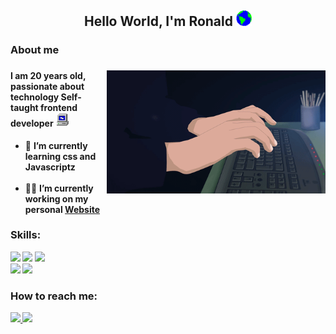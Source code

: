 <div align="center">
    <h2>Hello World, I'm Ronald <img width="25px" src="https://github.com/comayocode/comayocode/blob/main/assets/Earth.gif?raw=true"></h2>
</div>
<h3><b>About me</b><h3>
<img align="right" width="350px" src="https://github.com/comayocode/comayocode/blob/main/assets/Dev.gif?raw=true">

<h4>I am 20 years old, passionate about technology Self-taught frontend developer <img width="22px" src="https://github.com/comayocode/comayocode/blob/main/assets/PC.gif?raw=true"> </h4>

  <ul>
    <li> 📒 <b>I’m currently learning css and Javascriptz</b> </li>
     <br>  
    <li> 👨‍💻 <b>I’m currently working on my personal <a href="https://github.com/comayocode/comayocode/edit/main/README.md"> Website </a></b></li>
  </ul>
        
<h3><b>Skills:</h3>
<img src="https://img.shields.io/badge/HTML5-E34F26?style=for-the-badge&logo=html5&logoColor=white">
<img src="https://img.shields.io/badge/CSS3-1572B6?style=for-the-badge&logo=css3&logoColor=white">
<img src="https://img.shields.io/badge/Java-ED8B00?style=for-the-badge&logo=java&logoColor=white">
<br>
<img src="https://img.shields.io/badge/MySQL-00000F?style=for-the-badge&logo=mysql&logoColor=white">
<img src="https://img.shields.io/badge/Visual_Studio_Code-0078D4?style=for-the-badge&logo=visual%20studio%20code&logoColor=white">
<b>
<h3>How to reach me:</h3>
<a href="mailto:ronalc726@gmail.com"><img src="https://img.shields.io/badge/Gmail-D14836?style=for-the-badge&logo=gmail&logoColor=white">
</a>
<a href="https://twitter.com/_rocodev"><img src="https://img.shields.io/badge/Twitter-1DA1F2?style=for-the-badge&logo=twitter&logoColor=white">
</a>




<!--
**comayocode/comayocode** is a ✨ _special_ ✨ repository because its `README.md` (this file) appears on your GitHub profile.

Here are some ideas to get you started:

- 🔭 I’m currently working on ...
- 🌱 I’m currently learning ...
- 👯 I’m looking to collaborate on ...
- 🤔 I’m looking for help with ...
- 💬 Ask me about ...
- 📫 How to reach me: ...
- 😄 Pronouns: ...
- ⚡ Fun fact: ...
-->

